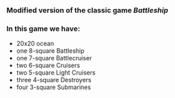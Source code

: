 ### Modified version of the classic game *Battleship*

### In this game we have:

* 20x20 ocean
* one 8-square Battleship
* one 7-square Battlecruiser
* two 6-square Cruisers
* two 5-square Light Cruisers
* three 4-square Destroyers
* four 3-square Submarines

